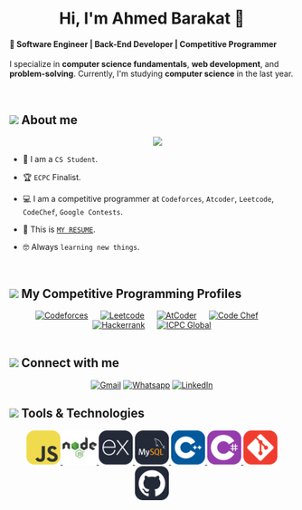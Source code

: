 <!-- Typing SVG by DenverCoder1 - https://github.com/DenverCoder1/readme-typing-svg -->
<h1 align="center">Hi, I'm Ahmed Barakat 👋</h1>

#### 🚀 Software Engineer | Back-End Developer | Competitive Programmer

I specialize in **computer science fundamentals**, **web development**, and **problem-solving**. Currently, I'm studying **computer science** in the last year.

<br>

## <picture> <img src = "https://github.com/7oSkaaa/7oSkaaa/blob/main/Images/about_me.gif?raw=true" width = 50px>  </picture> About me

<picture> <img align="right" src="https://github.com/7oSkaaa/7oSkaaa/blob/main/Images/Right_Side.gif?raw=true" width = 250px></picture>

<br>

- :school: I am a `CS Student`.
  
- :trophy: `ECPC` Finalist.
    
- :computer: I am a competitive programmer at `Codeforces`, `Atcoder`, `Leetcode`, `CodeChef`, `Google Contests`.
  
- :thinking: This is [`MY RESUME`](https://drive.google.com/file/d/14pnBuW53ZpHyq_gq1pBMg3rxIDWOLvaH/view?usp=sharing).
  
- :nerd_face: Always `learning new things`.

<br>

## <img src="https://media4.giphy.com/media/dMLmQfCO7lCA2gX3tw/giphy.gif?cid=ecf05e47ak6mwfu812269zzr8ydv529109qzpb8rszwnja9e&rid=giphy.gif&ct=s" width=10%> My Competitive Programming Profiles

<div align="center" width=100%>
  <a href="https://codeforces.com/profile/Barkaat"><img src="https://bit.ly/37EpMXq" width="50px" title="Codeforces" alt="Codeforces"/></a>
	  &emsp; 
	<a href="https://leetcode.com/Barkaaat"><img src="https://bit.ly/39YnDXx" width="50px" title="Leetcode" alt="Leetcode"/></a>
	  &emsp; 
	<a href="https://atcoder.jp/users/Barakat"><img src="https://bit.ly/3Ne9x2G" width="50px" title="AtCoder" alt="AtCoder"/></a>
	  &emsp; 
	<a href="https://www.codechef.com/users/barkat03"><img src="https://cdn.jsdelivr.net/npm/simple-icons@3.1.0/icons/codechef.svg" alt="Code Chef" width=6%/></a>
	  &emsp;
  <a href="https://www.hackerrank.com/ahmed0barakat001"><img src="https://bit.ly/3NbH5yd" width="50px" title="Hackerrrank" alt="Hackerrank"/></a>
	  &emsp;
	<a href="https://icpc.global/ICPCID/XMJF552ZYWFK"><img src="https://i.ibb.co/6J0r7rW/Daco-5610880.png" alt="ICPC Global" width=6% /></a>     
</div>

<br>

## <img src="https://github.com/7oSkaaa/7oSkaaa/blob/main/Images/Connect-with-me.gif?raw=true" width="10%"> Connect with me
<p align="center">
	<a href="mailto:ahmed0barakat001@gmail.com"><img img src="https://img.shields.io/badge/gmail-%23EA4335.svg?style=plastic&logo=gmail&logoColor=white" alt="Gmail"/></a>
	<a href="https://wa.me/0201095589566"><img src="https://img.shields.io/badge/whatsapp-%2325D366.svg?style=plastic&logo=whatsapp&logoColor=white" alt="Whatsapp"/></a>
	<a href="https://www.linkedin.com/in/barkaat/"><img src="https://img.shields.io/badge/linkedin-%230A66C2.svg?style=plastic&logo=linkedin&logoColor=white" alt="LinkedIn"/></a>
</p>

## <img src="https://media2.giphy.com/media/QssGEmpkyEOhBCb7e1/giphy.gif?cid=ecf05e47a0n3gi1bfqntqmob8g9aid1oyj2wr3ds3mg700bl&rid=giphy.gif" width ="3%"> Tools & Technologies
<p align="center">
  <a href="https://developer.mozilla.org/en-US/docs/Web/JavaScript"><img src="https://github.com/tandpfun/skill-icons/blob/main/icons/JavaScript.svg" alt="JavaScript" width="60px" title="JavaScript"> 
  <a href="https://nodejs.org/en"><img src="https://raw.githubusercontent.com/devicons/devicon/master/icons/nodejs/nodejs-original-wordmark.svg" alt="NodeJs" width="60px" title="NodeJs"> 
  <a href="https://expressjs.com/"><img src="https://github.com/tandpfun/skill-icons/blob/main/icons/ExpressJS-Dark.svg" alt="ExpressJS" width="60px" title="ExpressJS"> 
  <a href="https://www.mysql.com/"><img src="https://github.com/tandpfun/skill-icons/blob/main/icons/MySQL-Dark.svg" alt="MySql" width="60px" title="MySql"> 
  <a href="https://isocpp.org/"><img src="https://github.com/tandpfun/skill-icons/blob/main/icons/CPP.svg" alt="C++" width="60px" title="C++"> 
  <a href="https://learn.microsoft.com/en-us/dotnet/csharp/"><img src="https://github.com/tandpfun/skill-icons/blob/main/icons/CS.svg" alt="C#" width="60px" title="C#"> 
  <a href="https://git-scm.com/"><img src="https://github.com/tandpfun/skill-icons/blob/main/icons/Git.svg" alt="Git" width="60px" title="Git">
  <a href="https://github.com/"><img src="https://github.com/tandpfun/skill-icons/blob/main/icons/Github-Dark.svg" alt="GitHub" width="60px" title="GitHub"> 
</p>
